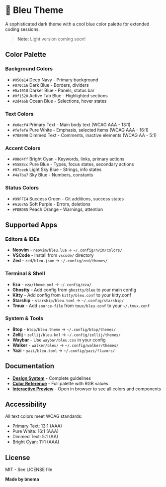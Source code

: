# 🌊 Bleu Theme

A sophisticated dark theme with a cool blue color palette for extended coding sessions.

> **Note**: Light version coming soon!

## Color Palette

### Background Colors
- `#050a14` Deep Navy - Primary background
- `#070c16` Dark Blue - Borders, dividers
- `#0a1018` Darker Blue - Panels, status bar
- `#0f1520` Active Tab Blue - Highlighted sections
- `#2d4a6b` Ocean Blue - Selections, hover states

### Text Colors
- `#e0ecf4` Primary Text - Main body text (WCAG AAA - 13:1)
- `#fefefe` Pure White - Emphasis, selected items (WCAG AAA - 16:1)
- `#708090` Dimmed Text - Comments, inactive elements (WCAG AA - 5:1)

### Accent Colors
- `#00d4ff` Bright Cyan - Keywords, links, primary actions
- `#5588cc` Pure Blue - Types, focus states, secondary actions
- `#87ceeb` Light Sky Blue - Strings, info states
- `#4a7ba7` Sky Blue - Numbers, constants

### Status Colors
- `#99FFE4` Success Green - Git additions, success states
- `#A167A5` Soft Purple - Errors, deletions
- `#FDBD85` Peach Orange - Warnings, attention

## Supported Apps

### Editors & IDEs
- **Neovim** - `neovim/bleu.lua` → `~/.config/nvim/colors/`
- **VSCode** - Install from `vscode/` directory
- **Zed** - `zed/bleu.json` → `~/.config/zed/themes/`

### Terminal & Shell
- **Eza** - `eza/theme.yml` → `~/.config/eza/`
- **Ghostty** - Add config from `ghostty/bleu` to your main config
- **Kitty** - Add config from `kitty/bleu.conf` to your kitty.conf
- **Starship** - `starship/bleu.toml` → `~/.config/starship/`
- **Tmux** - Add `source-file` from `tmux/bleu.conf` to your `~/.tmux.conf`

### System & Tools
- **Btop** - `btop/bleu.theme` → `~/.config/btop/themes/`
- **Zellij** - `zellij/bleu.kdl` → `~/.config/zellij/themes/`
- **Waybar** - Use `waybar/bleu.css` in your config
- **Walker** - `walker/bleu/` → `~/.config/walker/themes/`
- **Yazi** - `yazi/bleu.toml` → `~/.config/yazi/flavors/`

## Documentation

- **[Design System](docs/bleu-design-system.md)** - Complete guidelines
- **[Color Reference](docs/bleu-color-reference.md)** - Full palette with RGB values
- **[Interactive Preview](docs/bleu-reference.html)** - Open in browser to see all colors and components

## Accessibility

All text colors meet WCAG standards:
- Primary Text: 13:1 (AAA)
- Pure White: 16:1 (AAA)
- Dimmed Text: 5:1 (AA)
- Bright Cyan: 11:1 (AAA)

## License

MIT - See LICENSE file

**Made by bnema**
